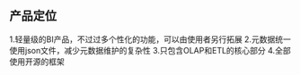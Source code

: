 ## 产品定位
1.轻量级的BI产品，不过过多个性化的功能，可以由使用者另行拓展
2.元数据统一使用json文件，减少元数据维护的复杂性
3.只包含OLAP和ETL的核心部分
4.全部使用开源的框架
